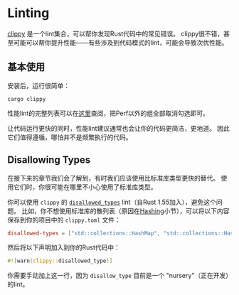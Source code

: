 # Linting

[clippy] 是一个lint集合，可以帮你发现Rust代码中的常见错误。
clippy很不错，甚至可能可以帮你提升性能——有些涉及到代码模式的lint，可能会导致次优性能。

## 基本使用

[clippy]: https://github.com/rust-lang/rust-clippy

安装后，运行很简单：

```text
cargo clippy
```

性能lint的完整列表可以在[这里]查阅，把Perf以外的组全部取消勾选即可。

[这里]: https://rust-lang.github.io/rust-clippy/master/

让代码运行更快的同时，性能lint建议通常也会让你的代码更简洁，更地道。
因此它们值得遵循，哪怕并不是频繁执行的代码。

## Disallowing Types

在接下来的章节我们会了解到，有时我们应该使用比标准库类型更快的替代。
使用它们时，你很可能在哪里不小心使用了标准库类型。

你可以使用 `clippy` 的 [`disallowed_types`] lint（自Rust 1.55加入），避免这个问题。
比如，你不想使用标准库的散列表（原因在[Hashing]小节），可以将以下内容保存到你的项目中的 `clippy.toml` 文件：

```toml
disallowed-types = ["std::collections::HashMap", "std::collections::HashSet"]
```

[Hashing]: hashing.md
[`disallowed_types`]: https://rust-lang.github.io/rust-clippy/master/index.html#disallowed_types

然后将以下声明加入到你的Rust代码中：

```rust
#![warn(clippy::disallowed_type)]
```

你需要手动加上这一行，因为 `disallow_type` 目前是一个 "nursery"（正在开发）的lint。
